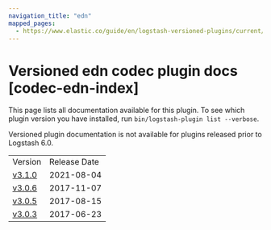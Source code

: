 ```yaml
---
navigation_title: "edn"
mapped_pages:
  - https://www.elastic.co/guide/en/logstash-versioned-plugins/current/codec-edn-index.html
---
```


# Versioned edn codec plugin docs [codec-edn-index]

This page lists all documentation available for this plugin. To see which plugin version you have installed, run `bin/logstash-plugin list --verbose`.

Versioned plugin documentation is not available for plugins released prior to Logstash 6.0.

| | |
| :- | :- |
| Version | Release Date |
| [v3.1.0](v3-1-0-plugins-codecs-edn.md) | 2021-08-04 |
| [v3.0.6](v3-0-6-plugins-codecs-edn.md) | 2017-11-07 |
| [v3.0.5](v3-0-5-plugins-codecs-edn.md) | 2017-08-15 |
| [v3.0.3](v3-0-3-plugins-codecs-edn.md) | 2017-06-23 |
